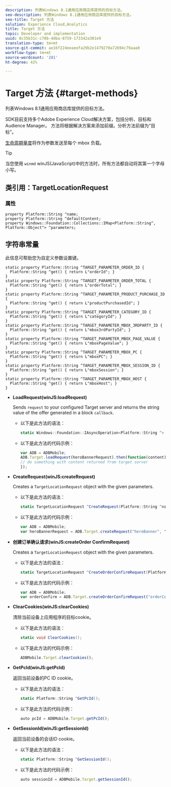 ```yaml
---
description: 列表Windows 8.1通用应用商店库提供的目标方法。
seo-description: 列表Windows 8.1通用应用商店库提供的目标方法。
seo-title: Target 方法
solution: Experience Cloud,Analytics
title: Target 方法
topic: Developer and implementation
uuid: 8c35b31c-c70b-4dba-8759-173342a301e9
translation-type: tm+mt
source-git-commit: ae16f224eeaeefa29b2e1479270a72694c79aaa0
workflow-type: tm+mt
source-wordcount: '281'
ht-degree: 42%

---
```



# Target 方法 {#target-methods}

列表Windows 8.1通用应用商店库提供的目标方法。

SDK目前支持多个Adobe Experience Cloud解决方案，包括分析、目标和Audience Manager。 方法将根据解决方案来添加前缀。分析方法前缀为“目标”。

[生命周期量度](/help/windows-appstore/metrics.md)将作为参数发送至每个 mbox 负载。

>[!TIP]
>
>当您使用 `winmd` winJS(JavaScript)中的方法时，所有方法都自动将其第一个字母小写。

## 类引用：TargetLocationRequest

### 属性

```
property Platform::String ^name; 
property Platform::String ^defaultContent; 
property Windows::Foundation::Collections::IMap<Platform::String^, Platform::Object^> ^parameters;
```

## 字符串常量

此信息可帮助您为自定义参数设置键。

```
static property Platform::String ^TARGET_PARAMETER_ORDER_ID { 
  Platform::String ^get() { return L"orderId"; } 
} 
static property Platform::String ^TARGET_PARAMETER_ORDER_TOTAL { 
  Platform::String ^get() { return L"orderTotal"; } 
} 
static property Platform::String ^TARGET_PARAMETER_PRODUCT_PURCHASE_ID { 
  Platform::String ^get() { return L"productPurchasedId"; } 
} 
static property Platform::String ^TARGET_PARAMETER_CATEGORY_ID { 
  Platform::String ^get() { return L"categoryId"; } 
} 
static property Platform::String ^TARGET_PARAMETER_MBOX_3RDPARTY_ID { 
  Platform::String ^get() { return L"mbox3rdPartyId"; } 
} 
static property Platform::String ^TARGET_PARAMETER_MBOX_PAGE_VALUE { 
  Platform::String ^get() { return L"mboxPageValue"; } 
} 
static property Platform::String ^TARGET_PARAMETER_MBOX_PC { 
  Platform::String ^get() { return L"mboxPC"; } 
} 
static property Platform::String ^TARGET_PARAMETER_MBOX_SESSION_ID { 
  Platform::String ^get() { return L"mboxSession"; } 
} 
static property Platform::String ^TARGET_PARAMETER_MBOX_HOST { 
  Platform::String ^get() { return L"mboxHost"; } 
}
```

* **LoadRequest(winJS:loadRequest)**

   Sends `request` to your configured Target server and returns the string value of the offer generated in a block `callback`.

   * 以下是此方法的语法：

      ```csharp
      static Windows::Foundation::IAsyncOperation<Platform::String ^> ^LoadRequest(TargetLocationRequest ^request);
      ```

   * 以下是此方法的代码示例：

      ```js
      var ADB = ADBMobile; 
      ADB.Target.loadRequest(heroBannerRequest).then(function(content) { 
      // do something with content returned from target server 
      });
      ```

* **CreateRequest(winJS:createRequest)**

   Creates a `TargetLocationRequest` object with the given parameters.

   * 以下是此方法的语法：

      ```csharp
      static TargetLocationRequest ^CreateRequest(Platform::String ^name, Platform::String ^defaultContent, Windows::Foundation::Collections::IMap<Platform::String^, Platform::Object^> ^parameters); 
      ```

   * 以下是此方法的代码示例：

      ```js
      var ADB = ADBMobile; 
      var heroBannerRequest = ADB.Target.createRequest("heroBanner", "default.png", null); 
      ```

* **创建订&#x200B;单确认请求(winJS:createOrder &#x200B; ConfirmRequest)**

   Creates a `TargetLocationRequest` object with the given parameters.

   * 以下是此方法的语法：

      ```csharp
      static TargetLocationRequest ^CreateOrderConfirmRequest(Platform::String ^name, Platform::String ^orderId, Platform::String ^orderTotal, Platform::String ^productPurchasedId, Windows::Foundation::Collections::IMap<Platform::String^, Platform::Object> ^parameters); 
      ```

   * 以下是此方法的代码示例：

      ```js
      var ADB = ADBMobile; 
      var orderConfirm = ADB.Target.createOrderConfirmRequest("orderConfirm", "order", "47.88", "3722", null); 
      ```

* **ClearCookies(winJS:clearCookies)**

   清除当前设备上应用程序的目标cookie。

   * 以下是此方法的语法：

      ```csharp
      static void ClearCookies(); 
      ```

   * 以下是此方法的代码示例：

      ```js
      ADBMobile.Target.clearCookies();
      ```

* **GetPcId(winJS:getPcId)**

   返回当前设备的PC ID cookie。

   * 以下是此方法的语法：

      ```csharp
      static Platform::String ^GetPcId();
      ```

   * 以下是此方法的代码示例：

      ```js
      auto pcId = ADBMobile.Target.getPcId(); 
      ```

* **GetSessionId(winJS:getSessionId)**

   返回当前设备的会话ID cookie。

   * 以下是此方法的语法：

      ```csharp
      static Platform::String ^GetSessionId(); 
      ```

   * 以下是此方法的代码示例：

      ```js
      auto sessionId = ADBMobile.Target.getSessionId(); 
      ```

